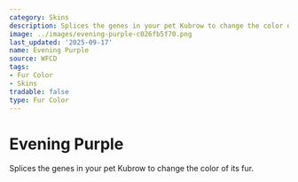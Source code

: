 ```yaml
---
category: Skins
description: Splices the genes in your pet Kubrow to change the color of its fur.
image: ../images/evening-purple-c026fb5f70.png
last_updated: '2025-09-17'
name: Evening Purple
source: WFCD
tags:
- Fur Color
- Skins
tradable: false
type: Fur Color
---
```


# Evening Purple

Splices the genes in your pet Kubrow to change the color of its fur.

